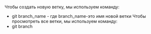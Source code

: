 Чтобы создать новую ветку, 
мы используем команду:
* git branch_name - где branch_name-это имя новой ветки
Чтобы просмотреть все ветки, мы используем команду:
* git branch
